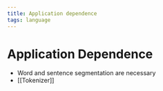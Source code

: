 ```yaml
---
title: Application dependence
tags: language
---
```


# Application Dependence
- Word and sentence segmentation are necessary
- [[Tokenizer]]




















































